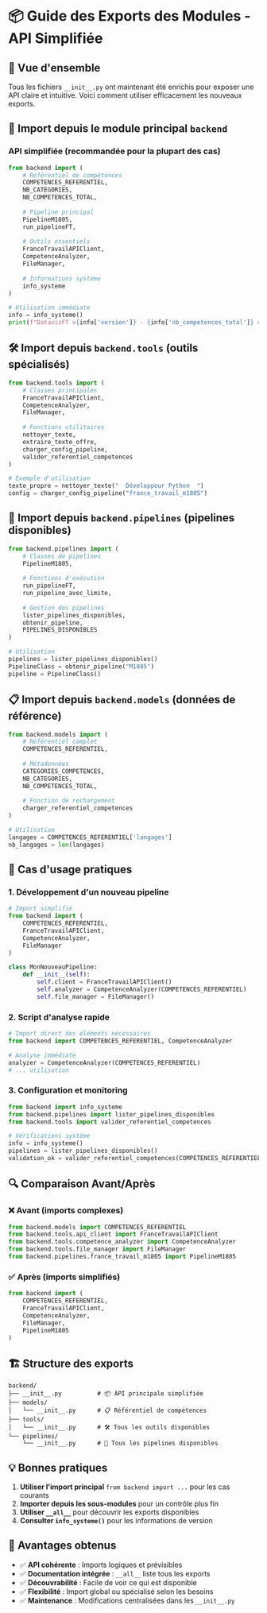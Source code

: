 # 📦 Guide des Exports des Modules - API Simplifiée

## 🎯 Vue d'ensemble

Tous les fichiers `__init__.py` ont maintenant été enrichis pour exposer une API claire et intuitive. Voici comment utiliser efficacement les nouveaux exports.

## 🚀 Import depuis le module principal `backend`

### API simplifiée (recommandée pour la plupart des cas)

```python
from backend import (
    # Référentiel de compétences
    COMPETENCES_REFERENTIEL,
    NB_CATEGORIES, 
    NB_COMPETENCES_TOTAL,
    
    # Pipeline principal
    PipelineM1805,
    run_pipelineFT,
    
    # Outils essentiels
    FranceTravailAPIClient,
    CompetenceAnalyzer,
    FileManager,
    
    # Informations système
    info_systeme
)

# Utilisation immédiate
info = info_systeme()
print(f"DatavizFT v{info['version']} - {info['nb_competences_total']} compétences")
```

## 🛠️ Import depuis `backend.tools` (outils spécialisés)

```python
from backend.tools import (
    # Classes principales
    FranceTravailAPIClient,
    CompetenceAnalyzer,
    FileManager,
    
    # Fonctions utilitaires
    nettoyer_texte,
    extraire_texte_offre,
    charger_config_pipeline,
    valider_referentiel_competences
)

# Exemple d'utilisation
texte_propre = nettoyer_texte("  Développeur Python  ")
config = charger_config_pipeline("france_travail_m1805")
```

## 🚀 Import depuis `backend.pipelines` (pipelines disponibles)

```python
from backend.pipelines import (
    # Classes de pipelines
    PipelineM1805,
    
    # Fonctions d'exécution
    run_pipelineFT,
    run_pipeline_avec_limite,
    
    # Gestion des pipelines
    lister_pipelines_disponibles,
    obtenir_pipeline,
    PIPELINES_DISPONIBLES
)

# Utilisation
pipelines = lister_pipelines_disponibles()
PipelineClass = obtenir_pipeline("M1805")
pipeline = PipelineClass()
```

## 📋 Import depuis `backend.models` (données de référence)

```python
from backend.models import (
    # Référentiel complet
    COMPETENCES_REFERENTIEL,
    
    # Métadonnées
    CATEGORIES_COMPETENCES,
    NB_CATEGORIES,
    NB_COMPETENCES_TOTAL,
    
    # Fonction de rechargement
    charger_referentiel_competences
)

# Utilisation
langages = COMPETENCES_REFERENTIEL['langages']
nb_langages = len(langages)
```

## 🎯 Cas d'usage pratiques

### 1. **Développement d'un nouveau pipeline**

```python
# Import simplifié
from backend import (
    COMPETENCES_REFERENTIEL,
    FranceTravailAPIClient,
    CompetenceAnalyzer,
    FileManager
)

class MonNouveauPipeline:
    def __init__(self):
        self.client = FranceTravailAPIClient()
        self.analyzer = CompetenceAnalyzer(COMPETENCES_REFERENTIEL)
        self.file_manager = FileManager()
```

### 2. **Script d'analyse rapide**

```python
# Import direct des éléments nécessaires
from backend import COMPETENCES_REFERENTIEL, CompetenceAnalyzer

# Analyse immédiate
analyzer = CompetenceAnalyzer(COMPETENCES_REFERENTIEL)
# ... utilisation
```

### 3. **Configuration et monitoring**

```python
from backend import info_systeme
from backend.pipelines import lister_pipelines_disponibles
from backend.tools import valider_referentiel_competences

# Vérifications système
info = info_systeme()
pipelines = lister_pipelines_disponibles()
validation_ok = valider_referentiel_competences(COMPETENCES_REFERENTIEL)
```

## 🔍 Comparaison Avant/Après

### ❌ Avant (imports complexes)
```python
from backend.models import COMPETENCES_REFERENTIEL
from backend.tools.api_client import FranceTravailAPIClient
from backend.tools.competence_analyzer import CompetenceAnalyzer
from backend.tools.file_manager import FileManager
from backend.pipelines.france_travail_m1805 import PipelineM1805
```

### ✅ Après (imports simplifiés)
```python
from backend import (
    COMPETENCES_REFERENTIEL,
    FranceTravailAPIClient,
    CompetenceAnalyzer,
    FileManager,
    PipelineM1805
)
```

## 🏗️ Structure des exports

```
backend/
├── __init__.py          # 📦 API principale simplifiée
├── models/
│   └── __init__.py      # 📋 Référentiel de compétences
├── tools/
│   └── __init__.py      # 🛠️ Tous les outils disponibles
└── pipelines/
    └── __init__.py      # 🚀 Tous les pipelines disponibles
```

## 💡 Bonnes pratiques

1. **Utiliser l'import principal** `from backend import ...` pour les cas courants
2. **Importer depuis les sous-modules** pour un contrôle plus fin
3. **Utiliser `__all__`** pour découvrir les exports disponibles
4. **Consulter `info_systeme()`** pour les informations de version

## 🚀 Avantages obtenus

- ✅ **API cohérente** : Imports logiques et prévisibles
- ✅ **Documentation intégrée** : `__all__` liste tous les exports
- ✅ **Découvrabilité** : Facile de voir ce qui est disponible
- ✅ **Flexibilité** : Import global ou spécialisé selon les besoins
- ✅ **Maintenance** : Modifications centralisées dans les `__init__.py`